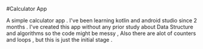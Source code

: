 #Calculator App

A simple calculator app . I've been learning kotlin and android studio since 2 months .
I've created this app without any prior study about Data Structure and algorithms so the code might be messy , Also there are alot of counters and loops , but this is just the initial stage . 
